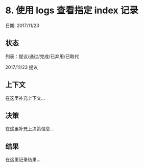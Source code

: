 # 8. 使用 logs 查看指定 index 记录

日期: 2017/11/23

## 状态

列表：提议/通过/完成/已弃用/已取代

2017/11/23 提议

## 上下文

在这里补充上下文...

## 决策

在这里补充上决策信息...

## 结果

在这里记录结果...
